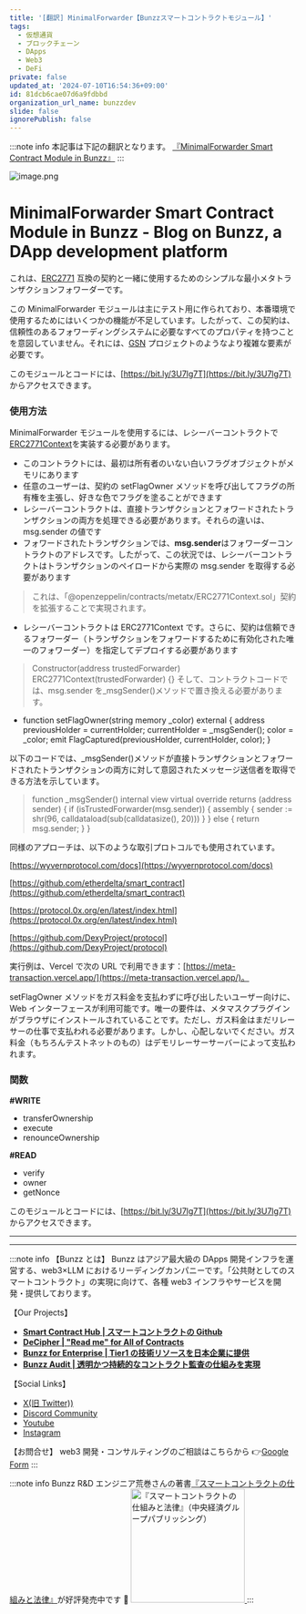 ```yaml
---
title: '[翻訳] MinimalForwarder【Bunzzスマートコントラクトモジュール】'
tags:
  - 仮想通貨
  - ブロックチェーン
  - DApps
  - Web3
  - DeFi
private: false
updated_at: '2024-07-10T16:54:36+09:00'
id: 81dcb6cae07d6a9fdbbd
organization_url_name: bunzzdev
slide: false
ignorePublish: false
---
```


:::note info
本記事は下記の翻訳となります。
[『MinimalForwarder Smart Contract Module in Bunzz』](https://blog.bunzz.dev/minimalforwarder-smart-contract-module-in-bunzz/)
:::

![image.png](https://qiita-image-store.s3.ap-northeast-1.amazonaws.com/0/1926720/43a88fe1-2e40-c46a-625d-adebb50b5518.png)

# MinimalForwarder Smart Contract Module in Bunzz - Blog on Bunzz, a DApp development platform

これは、[ERC2771](https://eips.ethereum.org/EIPS/eip-2771) 互換の契約と一緒に使用するためのシンプルな最小メタトランザクションフォワーダーです。

この MinimalForwarder モジュールは主にテスト用に作られており、本番環境で使用するためにはいくつかの機能が不足しています。したがって、この契約は、信頼性のあるフォワーディングシステムに必要なすべてのプロパティを持つことを意図していません。それには、[GSN](https://docs.opengsn.org/contracts/) プロジェクトのようなより複雑な要素が必要です。

このモジュールとコードには、[https://bit.ly/3U7lg7T](https://bit.ly/3U7lg7T) からアクセスできます。

### 使用方法

MinimalForwarder モジュールを使用するには、レシーバーコントラクトで[ERC2771Context](https://github.com/OpenZeppelin/openzeppelin-contracts/blob/master/contracts/metatx/ERC2771Context.sol)を実装する必要があります。

- このコントラクトには、最初は所有者のいない白いフラグオブジェクトがメモリにあります
- 任意のユーザーは、契約の setFlagOwner メソッドを呼び出してフラグの所有権を主張し、好きな色でフラグを塗ることができます
- レシーバーコントラクトは、直接トランザクションとフォワードされたトランザクションの両方を処理できる必要があります。それらの違いは、msg.sender の値です
- フォワードされたトランザクションでは、**msg.sender**はフォワーダーコントラクトのアドレスです。したがって、この状況では、レシーバーコントラクトはトランザクションのペイロードから実際の msg.sender を取得する必要があります

> これは、「@openzeppelin/contracts/metatx/ERC2771Context.sol」契約を拡張することで実現されます。

- レシーバーコントラクトは ERC2771Context です。さらに、契約は信頼できるフォワーダー（トランザクションをフォワードするために有効化された唯一のフォワーダー）を指定してデプロイする必要があります

> Constructor(address trustedForwarder) ERC2771Context(trustedForwarder) {} そして、コントラクトコードでは、msg.sender を\_msgSender()メソッドで置き換える必要があります。

- function setFlagOwner(string memory \_color) external { address previousHolder = currentHolder; currentHolder = \_msgSender(); color = \_color; emit FlagCaptured(previousHolder, currentHolder, color); }

以下のコードでは、\_msgSender()メソッドが直接トランザクションとフォワードされたトランザクションの両方に対して意図されたメッセージ送信者を取得できる方法を示しています。

> function \_msgSender() internal view virtual override returns (address sender) { if (isTrustedForwarder(msg.sender)) { assembly { sender := shr(96, calldataload(sub(calldatasize(), 20))) } } else { return msg.sender; } }

同様のアプローチは、以下のような取引プロトコルでも使用されています。

[https://wyvernprotocol.com/docs](https://wyvernprotocol.com/docs)

[https://github.com/etherdelta/smart_contract](https://github.com/etherdelta/smart_contract)

[https://protocol.0x.org/en/latest/index.html](https://protocol.0x.org/en/latest/index.html)

[https://github.com/DexyProject/protocol](https://github.com/DexyProject/protocol)

実行例は、Vercel で次の URL で利用できます：[https://meta-transaction.vercel.app/](https://meta-transaction.vercel.app/)。

setFlagOwner メソッドをガス料金を支払わずに呼び出したいユーザー向けに、Web インターフェースが利用可能です。唯一の要件は、メタマスクプラグインがブラウザにインストールされていることです。ただし、ガス料金はまだリレーサーの仕事で支払われる必要があります。しかし、心配しないでください。ガス料金（もちろんテストネットのもの）はデモリレーサーサーバーによって支払われます。

### 関数

**#WRITE**

- transferOwnership
- execute
- renounceOwnership

**#READ**

- verify
- owner
- getNonce

このモジュールとコードには、[https://bit.ly/3U7lg7T](https://bit.ly/3U7lg7T) からアクセスできます。

---

---

:::note info
【Bunzz とは】
Bunzz はアジア最大級の DApps 開発インフラを運営する、web3×LLM におけるリーディングカンパニーです。「公共財としてのスマートコントラクト」の実現に向けて、各種 web3 インフラやサービスを開発・提供しております。

【Our Projects】

- **[Smart Contract Hub | スマートコントラクトの Github](https://www.bunzz.dev/)**
- **[DeCipher | "Read me" for All of Contracts](https://www.bunzz.dev/decipher)**
- **[Bunzz for Enterprise | Tier1 の技術リソースを日本企業に提供](https://enterprise.bunzz.dev/ja)**
- **[Bunzz Audit | 透明かつ持続的なコントラクト監査の仕組みを実現](hhttps://www.bunzz.dev/audit)**

【Social Links】

- [X(旧 Twitter))](https://twitter.com/BunzzDev)
- [Discord Community](https://t.co/6hHgssJdvW)
- [Youtube](https://www.youtube.com/@bunzzdev)
- [Instagram](https://www.instagram.com/bunzzdev/)

【お問合せ】
web3 開発・コンサルティングのご相談はこちらから 👉[Google Form](https://forms.gle/4tgQjWSw2MMMZW6E6)
:::

:::note info
Bunzz R&D エンジニア荒巻さんの著書[『スマートコントラクトの仕組みと法律』](https://amzn.to/3V03sNH)が好評発売中です 📕
<a href="https://amzn.to/3V03sNH" rel="nofollow" referrerpolicy="no-referrer-when-downgrade">
<img
    src="https://m.media-amazon.com/images/I/81wopoZ1K4L._SY522_.jpg"
    alt="『スマートコントラクトの仕組みと法律』（中央経済グループパブリッシング）"
    width="200px"
    height="auto"
    Style="border: 0px;"
  />
</a>
:::
